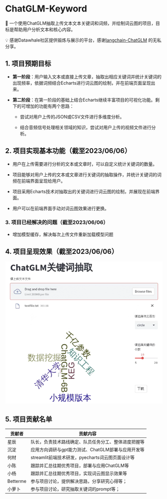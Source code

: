 # ChatGLM-Keyword

🤖️ 一个使用ChatGLM抽取上传文本文本关键词和词频，并绘制词云图的项目，目标是帮助用户分析文本和核心内容。

💡 感谢Datawhale社区提供锻炼与展示的平台，感谢[langchain-ChatGLM](https://github.com/imClumsyPanda/langchain-ChatGLM) 的无私分享。

## 1. 项目预期目标

- **第一阶段**：用户输入文本或直接上传文章，抽取出相应关键词并统计关键词的出现频率，依据词频结合Echarts进行词云图的绘制，并在前端页面呈现出来。

- **第二阶段**：在第一阶段的基础上结合Echarts继续丰富项目的可视化功能。剩下的可增加的功能有两个思路：
  
  - 尝试对用户上传的JSON或CSV文件进行多维度分析。
  
  - 结合音频信号处理相关领域的知识，尝试对用户上传的视频文件进行分析。

## 2. 项目实现基本功能（截至2023/06/06）

- 用户在上传需要进行分析的文本或文章时，可以自定义统计关键词的数量。

- 项目能够对用户上传的文本或文章进行关键词的抽取操作，并统计关键词的词频在前端界面呈现给用户。

- 项目采用Echarts技术对抽取出的关键词进行词云图的绘制，并展现在前端界面。

- 用户可以在前端界面手动对词云图效果进行更换。

### 3. 项目已经解决的问题（截至2023/06/06）

- 增加模型缓存，解决每次上传文件重新加载模型问题

## 4. 项目呈现效果（截至2023/06/06）

![实现效果图](imgs/Picture_01.png)

## 5. 项目贡献名单

| 贡献者   | 贡献内容 |
| ----- | ---- |
| 星辰 | 队长，负责技术路线确定、队员任务分工、整体进度把握等 |
| 沉淀 | 应用方向调研与gpt能力测试、ChatGLM部署与应用开发等 |
| 何材 | streamlit前端技术研发，pyecharts词云图页面设计等 |
| 小陈 | 跟踪并汇总往期优秀项目，部署与应用ChatGLM等 |
| 小杨 | 跟踪并汇总往期优秀项目，实现词云图显示效果等 |
| Betterme | 参与项目讨论，提供解决思路，分享研究心得等； |
| 小萝卜 | 参与项目讨论，研究抽取关键词的prompt等； |




